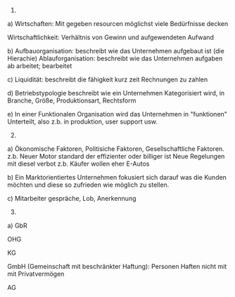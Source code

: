 1.
a)
Wirtschaften:
	Mit gegeben resourcen möglichst viele Bedürfnisse decken

Wirtschaftlichkeit:
	Verhältnis von Gewinn und aufgewendeten Aufwand

b)
Aufbauorganisation:
	beschreibt wie das Unternehmen aufgebaut ist (die Hierachie)
Ablauforganisation:
	beschreibt wie das Unternehmen aufgaben ab arbeitet; bearbeitet

c)
Liquidität:
 beschreibt die fähigkeit kurz zeit Rechnungen zu zahlen

d)
Betriebstypologie beschreibt wie ein Unternehmen Kategorisiert wird, in Branche, Größe, Produktionsart, Rechtsform

e)
In einer Funktionalen Organisation wird das Unternehmen in "funktionen" Unterteilt, also z.b. in produktion, user support usw.

2.
a)
Ökonomische Faktoren, Politisiche Faktoren, Gesellschaftliche Faktoren.
z.b. 
Neuer Motor standard der effizienter oder billiger ist
Neue Regelungen mit diesel verbot z.b.
Käufer wollen eher E-Autos

b)
Ein Marktorientiertes Unternehmen fokusiert sich darauf was die Kunden möchten und diese so zufrieden wie möglich zu stellen.

c)
Mitarbeiter gespräche, Lob, Anerkennung

3.
a)
GbR

OHG

KG

GmbH (Gemeinschaft mit beschränkter Haftung):
	Personen Haften nicht mit mit Privatvermögen

AG